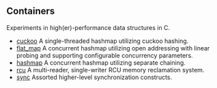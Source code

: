 ## Containers

Experiments in high(er)-performance data structures in C.

- [cuckoo](./cuckoo) A single-threaded hashmap utilizing cuckoo hashing.
- [flat_map](./flat-map) A concurrent hashmap utilizing open addressing with linear probing and supporting configurable concurrency parameters.
- [hashmap](./hashmap) A concurrent hashmap utilizing separate chaining.
- [rcu](./rcu) A multi-reader, single-writer RCU memory reclamation system.
- [sync](./sync) Assorted higher-level synchronization constructs.
